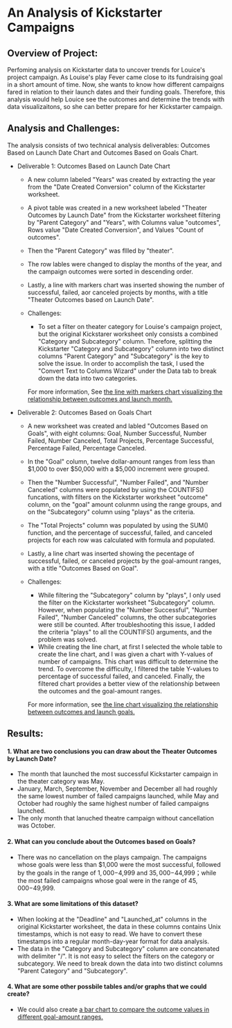 # An Analysis of Kickstarter Campaigns


## Overview  of Project: 
Perfoming analysis on Kickstarter data to uncover trends for Louice's project campaign. As Louise's play Fever came close to its fundraising goal in a short amount of time. Now, she wants to know how different campaigns fared in relation to their launch dates and their funding goals. Therefore, this analysis would help Louice see the outcomes and determine the trends with data visualizaitons, so she can better prepare for her Kickstarter campaign.


## Analysis and Challenges: 
The analysis consists of two technical analysis deliverables: Outcomes Based on Launch Date Chart and Outcomes Based on Goals Chart. 
* Deliverable 1: Outcomes Based on Launch Date Chart
  * A new column labeled "Years" was created by extracting the year from the "Date Created Conversion" column of the Kickstarter worksheet.
  * A pivot table was created in a new worksheet labeled "Theater Outcomes by Launch Date" from the Kickstarter worksheet filtering by "Parent Category"
    and "Years", with Columns value "outcomes", Rows value "Date Created Conversion", and Values "Count of outcomes". 
  * Then the "Parent Category" was fllled by "theater".
  * The row lables were changed to display the months of the year, and the campaign outcomes were sorted in descending order.
  * Lastly, a line with markers chart was inserted showing the number of successful, failed, aor canceled projects by months, with a title "Theater 
    Outcomes based on Launch Date".
  * Challenges: 
    * To set a filter on theater category for Louise's campaign project, but the original Kickstarer worksheet only consists a combined "Category and
      Subcategory" column. Therefore, splitting the Kickstarter "Category and Subcategory" column into two distinct columns "Parent Category" and
      "Subcategory" is the key to solve the issue. In order to accomplish the task, I used the "Convert Text to Columns Wizard" under the Data
      tab to break down the data into two categories.  
     
    For more information, See [the line with markers chart visualizing the relationship between outcomes and launch month.](/Theater_Outcomes_vs_Launch.png)
    
* Deliverable 2: Outcomes Based on Goals Chart
  * A new worksheet was created and labled "Outcomes Based on Goals", with eight columns: Goal, Number Successful, Number Failed, Number Canceled, Total
    Projects, Percentage Successful, Percentage Failed, Percentage Canceled. 
  * In the "Goal" column, twelve dollar-amount ranges from less than $1,000 to over $50,000 with a $5,000 increment were grouped. 
  * Then the "Number Successful", "Number Failed", and "Number Canceled" columns were populated by using the COUNTIFS() funcations, with filters on the 
    Kickstarter worksheet "outcome" column, on the "goal" amount colunmn using the range groups, and on the "Subcategory" column using "plays" as the
    criteria. 
  * The "Total Projects" column was populated by using the SUM() function, and the percentage of successful, failed, and canceled projects for each row
    was calculated with formula and populated.
  * Lastly, a line chart was inserted showing the pecentage of successful, failed, or canceled projects by the goal-amount ranges, with a title 
    "Outcomes Based on Goal".
  * Challenges:
    * While filtering the "Subcategory" column by "plays", I only used the filter on the Kickstarter worksheet "Subcategory" column. However, when
      populating the "Number Successful", "Number Failed", "Number Canceled" columns, the other subcategories were still be counted. After 
      troubleshooting this issue, I added the criteria "plays" to all the COUNTIFS() arguments, and the problem was solved. 
    * While creating the line chart, at first I selected the whole table to create the line chart, and I was given a chart with Y-values of number of
      campaigns. This chart was difficult to determine the trend. To overcome the difficulty, I filtered the table Y-values to percentage of successful
      failed, and canceled. Finally, the filtered chart provides a better view of the relationship between the outcomes and the goal-amount ranges. 
      
    For more information, see [the line chart visualizing the relationship between outcomes and launch goals.](/Outcomes_vs_Goals.png)
  
## Results:
#### 1. What are two conclusions you can draw about the Theater Outcomes by Launch Date?  
* The month that launched the most successful Kickstarter campaign in the theater category was May. 
* January, March, September, November and December all had roughly the same lowest number of failed campaigns launched, while May and October had roughly the same highest number of failed campaigns launched.
* The only month that lanuched theatre campaign without cancellation was October. 

#### 2.  What can you conclude about the Outcomes based on Goals?
* There was no cancellation on the plays campaign. The campaigns whose goals were less than $1,000 were the most successful, followed by the goals in the range of $1,000-$4,999 and $35,000-$44,999；while the most failed campaigns whose goal were in the range of $45,000-$49,999. 

#### 3. What are some limitations of this dataset?
* When looking at the "Deadline" and "Launched_at" columns in the original Kickstarter worksheet, the data in these columns contains Unix timestamps, which is not easy to read. We have to convert these timestamps into a regular month-day-year format for data analysis. 
* The data in the "Category and Subcategory" column are concatenated with delimiter "/". It is not easy to select the filters on the category or subcategory. We need to break down the data into two distinct columns "Parent Category" and "Subcategory".

#### 4.  What are some other possbile tables and/or graphs that we could create?
* We could also create [a bar chart to compare the outcome values in different goal-amount ranges.](/Outcomes_vs_Goals_barchart.png)

